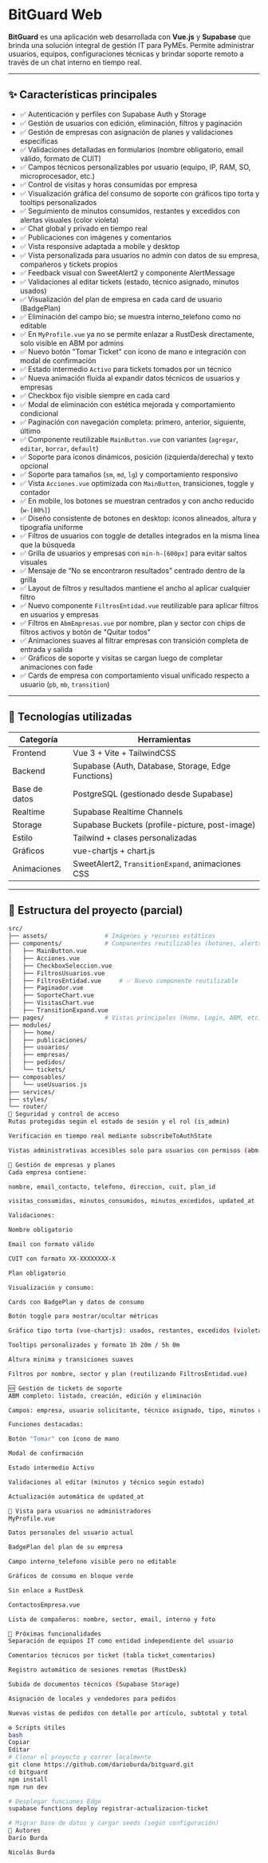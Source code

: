# BitGuard Web

**BitGuard** es una aplicación web desarrollada con **Vue.js** y **Supabase** que brinda una solución integral de gestión IT para PyMEs. Permite administrar usuarios, equipos, configuraciones técnicas y brindar soporte remoto a través de un chat interno en tiempo real.

---

## ✨ Características principales

- ✅ Autenticación y perfiles con Supabase Auth y Storage  
- ✅ Gestión de usuarios con edición, eliminación, filtros y paginación  
- ✅ Gestión de empresas con asignación de planes y validaciones específicas  
- ✅ Validaciones detalladas en formularios (nombre obligatorio, email válido, formato de CUIT)  
- ✅ Campos técnicos personalizables por usuario (equipo, IP, RAM, SO, microprocesador, etc.)  
- ✅ Control de visitas y horas consumidas por empresa  
- ✅ Visualización gráfica del consumo de soporte con gráficos tipo torta y tooltips personalizados  
- ✅ Seguimiento de minutos consumidos, restantes y excedidos con alertas visuales (color violeta)  
- ✅ Chat global y privado en tiempo real  
- ✅ Publicaciones con imágenes y comentarios  
- ✅ Vista responsive adaptada a mobile y desktop  
- ✅ Vista personalizada para usuarios no admin con datos de su empresa, compañeros y tickets propios  
- ✅ Feedback visual con SweetAlert2 y componente AlertMessage  
- ✅ Validaciones al editar tickets (estado, técnico asignado, minutos usados)  
- ✅ Visualización del plan de empresa en cada card de usuario (BadgePlan)  
- ✅ Eliminación del campo bio; se muestra interno_telefono como no editable  
- ✅ En `MyProfile.vue` ya no se permite enlazar a RustDesk directamente, solo visible en ABM por admins  
- ✅ Nuevo botón "Tomar Ticket" con ícono de mano e integración con modal de confirmación  
- ✅ Estado intermedio `Activo` para tickets tomados por un técnico  
- ✅ Nueva animación fluida al expandir datos técnicos de usuarios y empresas  
- ✅ Checkbox fijo visible siempre en cada card  
- ✅ Modal de eliminación con estética mejorada y comportamiento condicional  
- ✅ Paginación con navegación completa: primero, anterior, siguiente, último  
- ✅ Componente reutilizable `MainButton.vue` con variantes (`agregar`, `editar`, `borrar`, `default`)  
- ✅ Soporte para íconos dinámicos, posición (izquierda/derecha) y texto opcional  
- ✅ Soporte para tamaños (`sm`, `md`, `lg`) y comportamiento responsivo  
- ✅ Vista `Acciones.vue` optimizada con `MainButton`, transiciones, toggle y contador  
- ✅ En mobile, los botones se muestran centrados y con ancho reducido (`w-[80%]`)  
- ✅ Diseño consistente de botones en desktop: íconos alineados, altura y tipografía uniforme  
- ✅ Filtros de usuarios con toggle de detalles integrados en la misma línea que la búsqueda  
- ✅ Grilla de usuarios y empresas con `min-h-[600px]` para evitar saltos visuales  
- ✅ Mensaje de “No se encontraron resultados” centrado dentro de la grilla  
- ✅ Layout de filtros y resultados mantiene el ancho al aplicar cualquier filtro  
- ✅ Nuevo componente `FiltrosEntidad.vue` reutilizable para aplicar filtros en usuarios y empresas  
- ✅ Filtros en `AbmEmpresas.vue` por nombre, plan y sector con chips de filtros activos y botón de "Quitar todos"  
- ✅ Animaciones suaves al filtrar empresas con transición completa de entrada y salida  
- ✅ Gráficos de soporte y visitas se cargan luego de completar animaciones con fade  
- ✅ Cards de empresa con comportamiento visual unificado respecto a usuario (`pb`, `mb`, `transition`)  

---

## 🧱 Tecnologías utilizadas

| Categoría     | Herramientas                                         |
|---------------|------------------------------------------------------|
| Frontend      | Vue 3 + Vite + TailwindCSS                           |
| Backend       | Supabase (Auth, Database, Storage, Edge Functions)   |
| Base de datos | PostgreSQL (gestionado desde Supabase)               |
| Realtime      | Supabase Realtime Channels                           |
| Storage       | Supabase Buckets (profile-picture, post-image)       |
| Estilo        | Tailwind + clases personalizadas                     |
| Gráficos      | vue-chartjs + chart.js                               |
| Animaciones   | SweetAlert2, `TransitionExpand`, animaciones CSS     |

---

## 📁 Estructura del proyecto (parcial)

```bash
src/
├── assets/                # Imágenes y recursos estáticos
├── components/            # Componentes reutilizables (botones, alerts, loaders, etc.)
│   ├── MainButton.vue
│   ├── Acciones.vue
│   ├── CheckboxSeleccion.vue
│   ├── FiltrosUsuarios.vue
│   ├── FiltrosEntidad.vue     # ✅ Nuevo componente reutilizable
│   ├── Paginador.vue
│   ├── SoporteChart.vue
│   ├── VisitasChart.vue
│   ├── TransitionExpand.vue
├── pages/                 # Vistas principales (Home, Login, ABM, etc.)
├── modules/
│   ├── home/
│   ├── publicaciones/
│   ├── usuarios/
│   ├── empresas/
│   ├── pedidos/
│   └── tickets/
├── composables/
│   └── useUsuarios.js
├── services/
├── styles/
└── router/
🔐 Seguridad y control de acceso
Rutas protegidas según el estado de sesión y el rol (is_admin)

Verificación en tiempo real mediante subscribeToAuthState

Vistas administrativas accesibles solo para usuarios con permisos (abm-usuarios, abm-empresas, abm-tickets)

🧩 Gestión de empresas y planes
Cada empresa contiene:

nombre, email_contacto, telefono, direccion, cuit, plan_id

visitas_consumidas, minutos_consumidos, minutos_excedidos, updated_at

Validaciones:

Nombre obligatorio

Email con formato válido

CUIT con formato XX-XXXXXXXX-X

Plan obligatorio

Visualización y consumo:

Cards con BadgePlan y datos de consumo

Botón toggle para mostrar/ocultar métricas

Gráfico tipo torta (vue-chartjs): usados, restantes, excedidos (violeta)

Tooltips personalizados y formato 1h 20m / 5h 0m

Altura mínima y transiciones suaves

Filtros por nombre, sector y plan (reutilizando FiltrosEntidad.vue)

🆘 Gestión de tickets de soporte
ABM completo: listado, creación, edición y eliminación

Campos: empresa, usuario solicitante, técnico asignado, tipo, minutos usados, fue_visita, estado

Funciones destacadas:

Botón "Tomar" con ícono de mano

Modal de confirmación

Estado intermedio Activo

Validaciones al editar (minutos y técnico según estado)

Actualización automática de updated_at

👤 Vista para usuarios no administradores
MyProfile.vue

Datos personales del usuario actual

BadgePlan del plan de su empresa

Campo interno_telefono visible pero no editable

Gráficos de consumo en bloque verde

Sin enlace a RustDesk

ContactosEmpresa.vue

Lista de compañeros: nombre, sector, email, interno y foto

🔭 Próximas funcionalidades
Separación de equipos IT como entidad independiente del usuario

Comentarios técnicos por ticket (tabla ticket_comentarios)

Registro automático de sesiones remotas (RustDesk)

Subida de documentos técnicos (Supabase Storage)

Asignación de locales y vendedores para pedidos

Nuevas vistas de pedidos con detalle por artículo, subtotal y total

⚙️ Scripts útiles
bash
Copiar
Editar
# Clonar el proyecto y correr localmente
git clone https://github.com/darioburda/bitguard.git
cd bitguard
npm install
npm run dev

# Desplegar funciones Edge
supabase functions deploy registrar-actualizacion-ticket

# Migrar base de datos y cargar seeds (según configuración)
👥 Autores
Darío Burda

Nicolás Burda